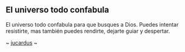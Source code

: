 ## El universo todo confabula

El universo todo confabula para que busques a Dios. Puedes intentar resistirte, mas también puedes rendirte, dejarte guiar y despertar.

~ [jucardus](https://jucardus.github.io) ~
